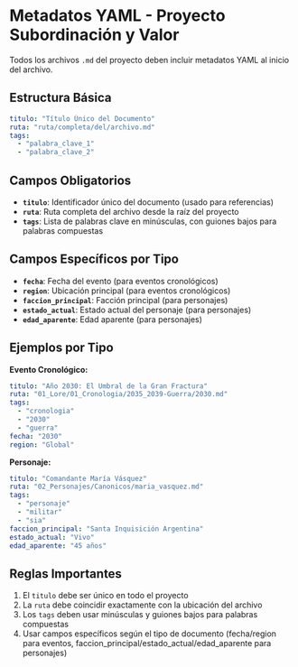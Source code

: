 # Metadatos YAML - Proyecto Subordinación y Valor

Todos los archivos `.md` del proyecto deben incluir metadatos YAML al inicio del archivo.

## Estructura Básica

```yaml
titulo: "Título Único del Documento"
ruta: "ruta/completa/del/archivo.md"
tags:
  - "palabra_clave_1"
  - "palabra_clave_2"
```

## Campos Obligatorios

- **`titulo`**: Identificador único del documento (usado para referencias)
- **`ruta`**: Ruta completa del archivo desde la raíz del proyecto
- **`tags`**: Lista de palabras clave en minúsculas, con guiones bajos para palabras compuestas

## Campos Específicos por Tipo

- **`fecha`**: Fecha del evento (para eventos cronológicos)
- **`region`**: Ubicación principal (para eventos cronológicos)
- **`faccion_principal`**: Facción principal (para personajes)
- **`estado_actual`**: Estado actual del personaje (para personajes)
- **`edad_aparente`**: Edad aparente (para personajes)

## Ejemplos por Tipo

**Evento Cronológico:**
```yaml
titulo: "Año 2030: El Umbral de la Gran Fractura"
ruta: "01_Lore/01_Cronologia/2035_2039-Guerra/2030.md"
tags:
  - "cronologia"
  - "2030"
  - "guerra"
fecha: "2030"
region: "Global"
```

**Personaje:**
```yaml
titulo: "Comandante María Vásquez"
ruta: "02_Personajes/Canonicos/maria_vasquez.md"
tags:
  - "personaje"
  - "militar"
  - "sia"
faccion_principal: "Santa Inquisición Argentina"
estado_actual: "Vivo"
edad_aparente: "45 años"
```



## Reglas Importantes

1. El `titulo` debe ser único en todo el proyecto
2. La `ruta` debe coincidir exactamente con la ubicación del archivo
3. Los `tags` deben usar minúsculas y guiones bajos para palabras compuestas
4. Usar campos específicos según el tipo de documento (fecha/region para eventos, faccion_principal/estado_actual/edad_aparente para personajes)